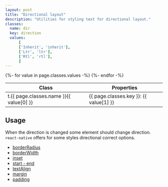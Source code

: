 ```yaml
---
layout: post
title: "Directional layout"
description: "Utilities for styling text for directional layout."
classes:
  name: dir
  key: direction
  values: 
      [
      ['Inherit', 'inherit'],
      ['Ltr', 'ltr'],
      ['Rtl', 'rtl'],
      ]
---
```


<div class="mt-0 border-t border-b border-gray-300 overflow-hidden relative">
<div class="lg:max-h-sm overflow-y-auto scrollbar-w-2 scrollbar-track-gray-lighter scrollbar-thumb-rounded scrollbar-thumb-gray scrolling-touch">
<table class="w-full text-left table-collapse mb-0">
    <thead>
    <tr>
    <th class="text-sm font-semibold text-gray-700 p-2 bg-gray-100">Class</th>
    <th class="text-sm font-semibold text-gray-700 p-2 bg-gray-100">Properties</th>
    </tr>
    </thead>
    <tbody class="align-baseline">
    {%- for value in page.classes.values -%}
        <tr>
        <td class="p-2 border-t border-gray-300 font-mono text-xs text-purple-700 whitespace-no-wrap"><span class="rnt-object">t</span>.{{ page.classes.name }}{{ value[0] }}</td>
        <td class="p-2 border-t border-gray-300 font-mono text-xs text-blue-700 whitespace-pre">{{ page.classes.key }}: {{ value[1] }}</td>
        </tr>
    {%- endfor -%}
    </tbody>
</table>
</div>
</div>

## Usage

When the direction is changed some element should change direction. 
`react-native` offers for some styles directional correct options.

 - [borderRadius](https://tvke.github.io/react-native-tailwindcss/borders/border-radius#directional)
 - [borderWidth](https://tvke.github.io/react-native-tailwindcss/borders/border-width#directional)
 - [inset](https://tvke.github.io/react-native-tailwindcss/layout/top-right-bottom-left#directional)
 - [start - end](https://tvke.github.io/react-native-tailwindcss/layout/top-right-bottom-left#directional)
 - [textAlign](https://tvke.github.io/react-native-tailwindcss/typography/text-align#directional)
 - [margin](https://tvke.github.io/react-native-tailwindcss/spacing/margin#directional)
 - [padding](https://tvke.github.io/react-native-tailwindcss/spacing/padding#directional)
